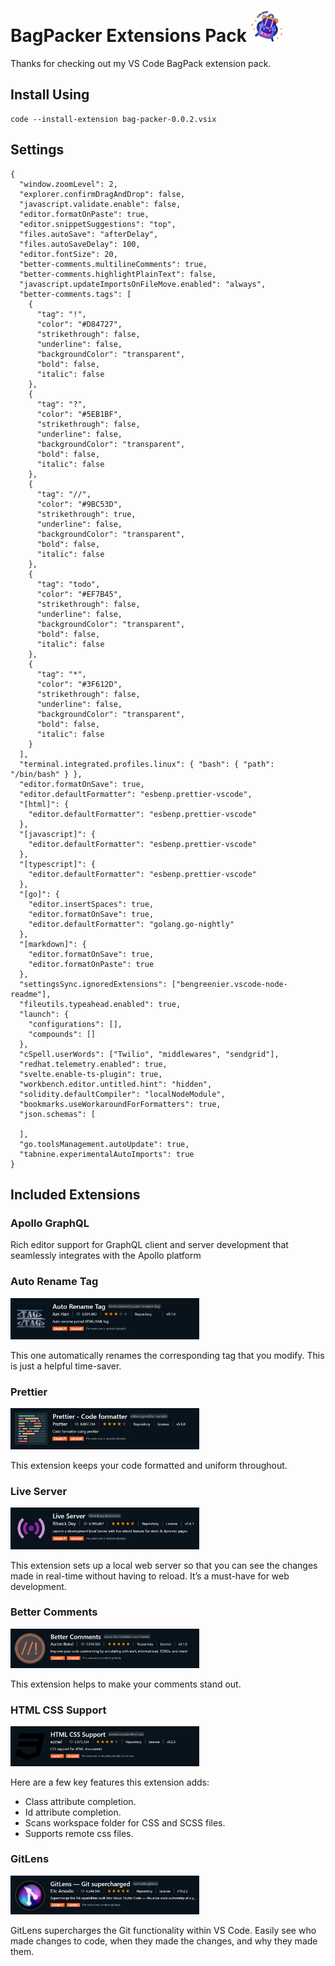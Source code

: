 # BagPacker Extensions Pack <img src="images/backpack.png" width="50px" />

<!-- [![Version](https://vsmarketplacebadge.apphb.com/version/codeSTACKr.superhero-extensions.svg?subject=SuperHero%20Extensions&colorA=09131b&colorB=ff652f)](https://marketplace.visualstudio.com/items?itemName=codeSTACKr.superhero-extensions)
[![Rating](https://vsmarketplacebadge.apphb.com/rating-short/codeSTACKr.superhero-extensions.svg?label=Ratings&colorA=09131b&colorB=ff652f)](https://marketplace.visualstudio.com/items?itemName=codeSTACKr.superhero-extensions&ssr=false#review-details)
[![Become A VS Code SuperHero](https://img.shields.io/badge/-Become%20A%20VS%20Code%20SuperHero%20%E2%86%92-gray.svg?colorB=ff652f)](http://vsCodeHero.com) -->

Thanks for checking out my VS Code BagPack extension pack.

## Install Using

```
code --install-extension bag-packer-0.0.2.vsix
```

## Settings

```
{
  "window.zoomLevel": 2,
  "explorer.confirmDragAndDrop": false,
  "javascript.validate.enable": false,
  "editor.formatOnPaste": true,
  "editor.snippetSuggestions": "top",
  "files.autoSave": "afterDelay",
  "files.autoSaveDelay": 100,
  "editor.fontSize": 20,
  "better-comments.multilineComments": true,
  "better-comments.highlightPlainText": false,
  "javascript.updateImportsOnFileMove.enabled": "always",
  "better-comments.tags": [
    {
      "tag": "!",
      "color": "#D84727",
      "strikethrough": false,
      "underline": false,
      "backgroundColor": "transparent",
      "bold": false,
      "italic": false
    },
    {
      "tag": "?",
      "color": "#5EB1BF",
      "strikethrough": false,
      "underline": false,
      "backgroundColor": "transparent",
      "bold": false,
      "italic": false
    },
    {
      "tag": "//",
      "color": "#9BC53D",
      "strikethrough": true,
      "underline": false,
      "backgroundColor": "transparent",
      "bold": false,
      "italic": false
    },
    {
      "tag": "todo",
      "color": "#EF7B45",
      "strikethrough": false,
      "underline": false,
      "backgroundColor": "transparent",
      "bold": false,
      "italic": false
    },
    {
      "tag": "*",
      "color": "#3F612D",
      "strikethrough": false,
      "underline": false,
      "backgroundColor": "transparent",
      "bold": false,
      "italic": false
    }
  ],
  "terminal.integrated.profiles.linux": { "bash": { "path": "/bin/bash" } },
  "editor.formatOnSave": true,
  "editor.defaultFormatter": "esbenp.prettier-vscode",
  "[html]": {
    "editor.defaultFormatter": "esbenp.prettier-vscode"
  },
  "[javascript]": {
    "editor.defaultFormatter": "esbenp.prettier-vscode"
  },
  "[typescript]": {
    "editor.defaultFormatter": "esbenp.prettier-vscode"
  },
  "[go]": {
    "editor.insertSpaces": true,
    "editor.formatOnSave": true,
    "editor.defaultFormatter": "golang.go-nightly"
  },
  "[markdown]": {
    "editor.formatOnSave": true,
    "editor.formatOnPaste": true
  },
  "settingsSync.ignoredExtensions": ["bengreenier.vscode-node-readme"],
  "fileutils.typeahead.enabled": true,
  "launch": {
    "configurations": [],
    "compounds": []
  },
  "cSpell.userWords": ["Twilio", "middlewares", "sendgrid"],
  "redhat.telemetry.enabled": true,
  "svelte.enable-ts-plugin": true,
  "workbench.editor.untitled.hint": "hidden",
  "solidity.defaultCompiler": "localNodeModule",
  "bookmarks.useWorkaroundForFormatters": true,
  "json.schemas": [

  ],
  "go.toolsManagement.autoUpdate": true,
  "tabnine.experimentalAutoImports": true
}
```

## Included Extensions


### Apollo GraphQL


Rich editor support for GraphQL client and server development that seamlessly integrates with the Apollo platform


### Auto Rename Tag

<img src="https://raw.githubusercontent.com/codeSTACKr/superhero-extensions/master/images/ext_autorename.jpg" alt="Auto Rename Tag" width="60%" />

This one automatically renames the corresponding tag that you modify. This is just a helpful time-saver.

### Prettier

<img src="https://raw.githubusercontent.com/codeSTACKr/superhero-extensions/master/images/ext_prettier.jpg" alt="Prettier" width="60%" />

This extension keeps your code formatted and uniform throughout.

### Live Server

<img src="https://raw.githubusercontent.com/codeSTACKr/superhero-extensions/master/images/ext_liveserver.jpg" alt="Live Server" width="60%" />

This extension sets up a local web server so that you can see the changes made in real-time without having to reload. It’s a must-have for web development.

### Better Comments

<img src="https://raw.githubusercontent.com/codeSTACKr/superhero-extensions/master/images/ext_bettercomments.jpg" alt="Better Comments" width="60%" />

This extension helps to make your comments stand out.

### HTML CSS Support

<img src="https://raw.githubusercontent.com/codeSTACKr/superhero-extensions/master/images/ext_htmlcsssupport.jpg" alt="HTML CSS Support" width="60%" />

Here are a few key features this extension adds:

- Class attribute completion.
- Id attribute completion.
- Scans workspace folder for CSS and SCSS files.
- Supports remote css files.

### GitLens

<img src="https://raw.githubusercontent.com/codeSTACKr/superhero-extensions/master/images/gitlens.jpg" alt="GitLens" width="60%" />

GitLens supercharges the Git functionality within VS Code. Easily see who made changes to code, when they made the changes, and why they made them.




